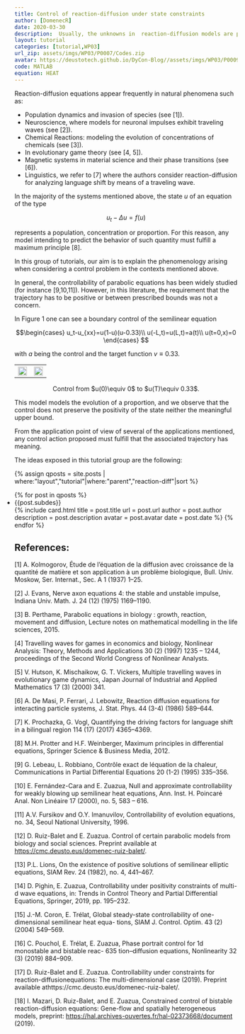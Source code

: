 ```yaml
---
title: Control of reaction-diffusion under state constraints
author: [DomenecR]
date: 2020-03-30
description:  Usually, the unknowns in  reaction-diffusion models are positive by nature. Therefore, for application purposes, any control strategy proposed should preserve this positivity. This group of tutorials is devoted to the understanding of phenomena and techniques arising in reaction-diffusion control problems when  state constraints are present.
layout: tutorial
categories: [tutorial,WP03]
url_zip: assets/imgs/WP03/P0007/Codes.zip
avatar: https://deustotech.github.io/DyCon-Blog//assets/imgs/WP03/P0009/figures/ContrState-8.png
code: MATLAB
equation: HEAT
---
```



Reaction-diffusion equations appear frequently in natural phenomena such as:
- Population dynamics and invasion of species (see [1]).
- Neuroscience, where models for neuronal impulses exhibit traveling waves (see [2]).
- Chemical Reactions: modeling the evolution of concentrations of chemicals (see [3]).
- In evolutionary game theory  (see [4, 5]).
- Magnetic systems in material science and their phase transitions (see [6]).
- Linguistics, we refer to [7] where the authors consider reaction-diffusion for analyzing language shift by means of a traveling wave.


In the majority of the systems mentioned above, the state $u$ of an equation of the type 

$$u_t-\Delta u=f(u)$$

represents a population, concentration or proportion. For this reason, any model intending to predict the behavior of such quantity must fulfill a maximum principle [8].

In this group of tutorials, our aim is to explain the phenomenology arising when considering a control problem in the contexts mentioned above.

In general, the controllability of parabolic equations has been widely studied (for instance [9,10,11]). However, in this literature, the requirement that the trajectory has to be positive or between prescribed bounds was not a concern.

In Figure 1 one can see a boundary control of the semilinear equation

$$\begin{cases}
u_t-u_{xx}=u(1-u)(u-0.33)\\
u(-L,t)=u(L,t)=a(t)\\
u(t=0,x)=0
\end{cases} $$


with $a$ being the control and the target function $v\equiv 0.33$.



<center>
<table>
    <tr>
        <th>
            <img  src="{{site.url}}{{site.baseurl}}/assets/imgs/WP03/P0007/figures/violation.png"  width="100%"  />
        </th>
         <th>
            <img  src="{{site.url}}{{site.baseurl}}/assets/imgs/WP03/P0007/figures/violation2.png"  width="100%"   />
        </th>       
    </tr>
</table>

</center>
<center>Control from $u(0)\equiv 0$ to $u(T)\equiv 0.33$.</center>

This model models the evolution of a proportion, and we observe that the control does not preserve the positivity of the state neither the meaningful upper bound.

From the application point of view of several of the applications mentioned, any control action proposed must fulfill that the associated trajectory has meaning.


The ideas exposed in this tutorial group are the following:


<div class="container">
  <div class="col-md-10 col-md-offset-0">
    {% assign qposts = site.posts | where:"layout","tutorial"|where:"parent","reaction-diff"|sort %}
    <ul style="padding-inline-start: 0px">
    {% for post in qposts  %}
        <li>{{post.subdes}}</li>
        {% include card.html title       = post.title
                             url         = post.url
                             author      = post.author
                             description = post.description
                             avatar      = post.avatar
                             date        = post.date %}
    {% endfor %}
    </ul>
  </div>
</div>




## References:

[1] A. Kolmogorov, Étude de l’équation de la diffusion avec croissance de la quantité de matière et son
application à un problème biologique, Bull. Univ. Moskow, Ser. Internat., Sec. A 1 (1937) 1–25.

[2] J. Evans, Nerve axon equations 4: the stable and unstable impulse, Indiana Univ. Math. J. 24 (12)
(1975) 1169–1190.

[3] B. Perthame, Parabolic equations in biology : growth, reaction, movement and diffusion, Lecture
notes on mathematical modelling in the life sciences, 2015.

[4] Travelling waves for games in economics and biology, Nonlinear Analysis: Theory, Methods and
Applications 30 (2) (1997) 1235 – 1244, proceedings of the Second World Congress of Nonlinear
Analysts.

[5] V. Hutson, K. Mischaikow, G. T. Vickers, Multiple travelling waves in evolutionary game dynamics,
Japan Journal of Industrial and Applied Mathematics 17 (3) (2000) 341.

[6] A. De Masi, P. Ferrari, J. Lebowitz, Reaction diffusion equations for interacting particle systems, J.
Stat. Phys. 44 (3-4) (1986) 589–644.

[7] K. Prochazka, G. Vogl, Quantifying the driving factors for language shift in a bilingual region 114 (17) (2017) 4365–4369.


[8] M.H. Protter and H.F. Weinberger, Maximum principles in differential equations, Springer Science & Business Media, 2012.



[9] G. Lebeau, L. Robbiano, Contrôle exact de léquation de la chaleur, Communications in Partial
Differential Equations 20 (1-2) (1995) 335–356.

[10] E. Fernández-Cara and E. Zuazua, Null and approximate controllability for weakly blowing up semilinear heat equations, Ann. Inst. H. Poincaré Anal. Non Linéaire 17 (2000), no. 5, 583 – 616.

[11] A.V. Fursikov and O.Y. Imanuvilov, Controllability of evolution equations, no. 34, Seoul National University, 1996.



[12] D.  Ruiz-Balet  and  E.  Zuazua. Control of certain parabolic models from biology and social sciences.   Preprint  available  at https://cmc.deusto.eus/domenec-ruiz-balet/.

[13]  P.L. Lions, On the existence of positive solutions of semilinear elliptic equations, SIAM Rev. 24 (1982), no. 4, 441–467.

[14] D. Pighin, E. Zuazua, Controllability under positivity constraints of multi-d wave equations, in:
Trends in Control Theory and Partial Differential Equations, Springer, 2019, pp. 195–232.

[15] J.-M. Coron, E. Trélat, Global steady-state controllability of one-dimensional semilinear heat equa-
tions, SIAM J. Control. Optim. 43 (2) (2004) 549–569.

[16] C. Pouchol, E. Trélat, E. Zuazua, Phase portrait control for 1d monostable and bistable reac-
635 tion–diffusion equations, Nonlinearity 32 (3) (2019) 884–909.

[17]   D.  Ruiz-Balet  and  E.  Zuazua. Controllability  under  constraints  for  reaction-diffusionequations:   The  multi-dimensional  case (2019).   Preprint  available  athttps://cmc.deusto.eus/domenec-ruiz-balet/.

[18] I. Mazari, D. Ruiz-Balet, and E. Zuazua, Constrained control of bistable reaction-diffusion equations: Gene-flow and spatially heterogeneous models, preprint: https://hal.archives-ouvertes.fr/hal-02373668/document (2019).


  
